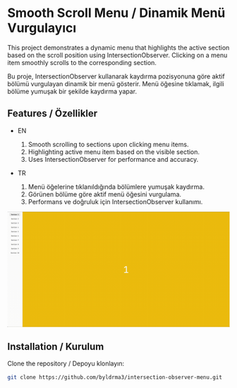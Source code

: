 # Smooth Scroll Menu / Dinamik Menü Vurgulayıcı

This project demonstrates a dynamic menu that highlights the active section based on the scroll position using IntersectionObserver. Clicking on a menu item smoothly scrolls to the corresponding section.

Bu proje, IntersectionObserver kullanarak kaydırma pozisyonuna göre aktif bölümü vurgulayan dinamik bir menü gösterir. Menü öğesine tıklamak, ilgili bölüme yumuşak bir şekilde kaydırma yapar.

## Features / Özellikler

- EN

  1. Smooth scrolling to sections upon clicking menu items.
  2. Highlighting active menu item based on the visible section.
  3. Uses IntersectionObserver for performance and accuracy.

- TR
  1. Menü öğelerine tıklanıldığında bölümlere yumuşak kaydırma.
  2. Görünen bölüme göre aktif menü öğesini vurgulama.
  3. Performans ve doğruluk için IntersectionObserver kullanımı.

![Demo](./assets/demo.gif)

## Installation / Kurulum

Clone the repository / Depoyu klonlayın:

```bash
git clone https://github.com/byldrma3/intersection-observer-menu.git
```
